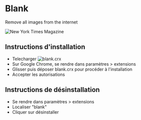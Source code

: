 # Blank

Remove all images from the internet

![](https://i.imgur.com/nJAqJU1.jpg "New York Times Magazine")

## Instructions d'installation

- Telecharger ![blank.crx](https://github.com/eva-dcbx/blank/raw/master/blank.crx)
- Sur Google Chrome, se rendre dans paramètres > extensions
- Glisser puis déposer blank.crx pour procéder à l'installation
- Accepter les autorisations

## Instructions de désinstallation

- Se rendre dans paramètres > extensions
- Localiser "blank"
- Cliquer sur désinstaller
